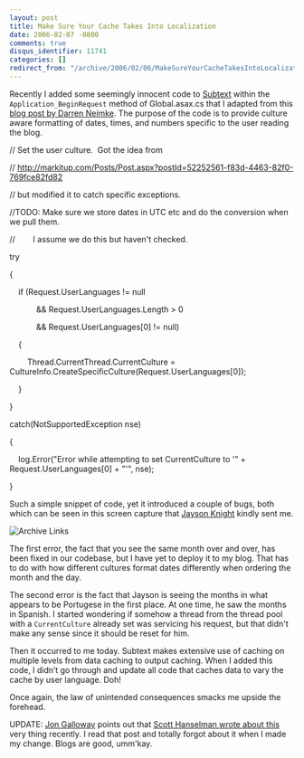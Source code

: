 ```yaml
---
layout: post
title: Make Sure Your Cache Takes Into Localization
date: 2006-02-07 -0800
comments: true
disqus_identifier: 11741
categories: []
redirect_from: "/archive/2006/02/06/MakeSureYourCacheTakesIntoLocalization.aspx/"
---
```


Recently I added some seemingly innocent code to
[Subtext](http://subtextproject.com/ "Subtext Project Website") within
the `Application_BeginRequest` method of Global.asax.cs that I adapted
from this [blog post by Darren
Neimke](http://markitup.com/Posts/Post.aspx?postId=52252561-f83d-4463-82f0-769fce82fd82 "Displaying dates and times in a local users time zone").
The purpose of the code is to provide culture aware formatting of dates,
times, and numbers specific to the user reading the blog.

// Set the user culture.  Got the idea from

//
http://markitup.com/Posts/Post.aspx?postId=52252561-f83d-4463-82f0-769fce82fd82

// but modified it to catch specific exceptions.

//TODO: Make sure we store dates in UTC etc and do the conversion when
we pull them.

//        I assume we do this but haven't checked.

try

{

    if (Request.UserLanguages != null

            && Request.UserLanguages.Length \> 0

            && Request.UserLanguages[0] != null)

    {

        Thread.CurrentThread.CurrentCulture =
CultureInfo.CreateSpecificCulture(Request.UserLanguages[0]);

    }

}

catch(NotSupportedException nse)

{

    log.Error("Error while attempting to set CurrentCulture to '" +
Request.UserLanguages[0] + "'", nse);

}

Such a simple snippet of code, yet it introduced a couple of bugs, both
which can be seen in this screen capture that [Jayson
Knight](http://jaysonknight.com/blog/ "Jayson Knight's Blog") kindly
sent me.

![Archive Links](http://haacked.com/images/AchiveLinksCapture.Jpg)

The first error, the fact that you see the same month over and over, has
been fixed in our codebase, but I have yet to deploy it to my blog. That
has to do with how different cultures format dates differently when
ordering the month and the day.

The second error is the fact that Jayson is seeing the months in what
appears to be Portugese in the first place. At one time, he saw the
months in Spanish. I started wondering if somehow a thread from the
thread pool with a `CurrentCulture` already set was servicing his
request, but that didn't make any sense since it should be reset for
him.

Then it occurred to me today. Subtext makes extensive use of caching on
multiple levels from data caching to output caching. When I added this
code, I didn’t go through and update all code that caches data to vary
the cache by user language. Doh!

Once again, the law of unintended consequences smacks me upside the
forehead.

UPDATE: [Jon
Galloway](http://weblogs.asp.net/jgalloway/ "Jon Galloway's Blog")
points out that [Scott Hanselman wrote about
this](http://www.hanselman.com/blog/CachingInASPNETVaryByParamMayNeedVaryByHeader.aspx "Cache Vary by param")
very thing recently. I read that post and totally forgot about it when I
made my change. Blogs are good, umm'kay.

